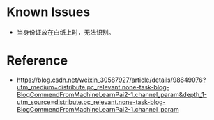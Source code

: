 # Known Issues
- 当身份证放在白纸上时，无法识别。

# Reference
- https://blog.csdn.net/weixin_30587927/article/details/98649076?utm_medium=distribute.pc_relevant.none-task-blog-BlogCommendFromMachineLearnPai2-1.channel_param&depth_1-utm_source=distribute.pc_relevant.none-task-blog-BlogCommendFromMachineLearnPai2-1.channel_param
